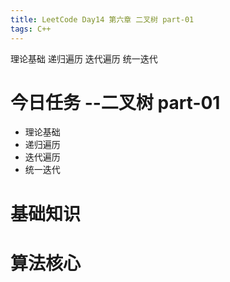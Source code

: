 ```yaml
---
title: LeetCode Day14 第六章 二叉树 part-01
tags: C++
---
```

理论基础
递归遍历
迭代遍历
统一迭代
<!--more-->

# 今日任务 --二叉树 part-01
- 理论基础
- 递归遍历
- 迭代遍历
- 统一迭代

# 基础知识
# 算法核心